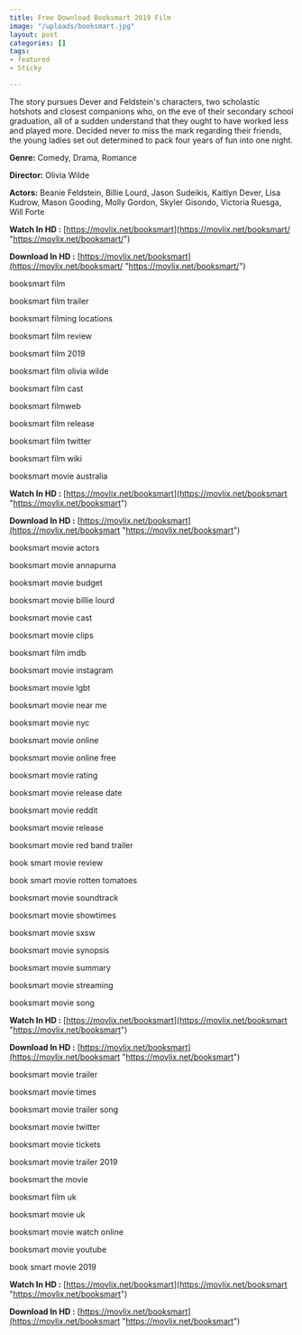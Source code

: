 ```yaml
---
title: Free Download Booksmart 2019 Film
image: "/uploads/booksmart.jpg"
layout: post
categories: []
tags:
- featured
- Sticky

---
```

The story pursues Dever and Feldstein's characters, two scholastic hotshots and closest companions who, on the eve of their secondary school graduation, all of a sudden understand that they ought to have worked less and played more. Decided never to miss the mark regarding their friends, the young ladies set out determined to pack four years of fun into one night.

**Genre:** Comedy, Drama, Romance

**Director:** Olivia Wilde

**Actors:** Beanie Feldstein, Billie Lourd, Jason Sudeikis, Kaitlyn Dever, Lisa Kudrow, Mason Gooding, Molly Gordon, Skyler Gisondo, Victoria Ruesga, Will Forte

**Watch In HD :** [https://movlix.net/booksmart](https://movlix.net/booksmart/ "https://movlix.net/booksmart/")

**Download In HD :** [https://movlix.net/booksmart](https://movlix.net/booksmart/ "https://movlix.net/booksmart/")

booksmart film

booksmart film trailer

booksmart filming locations

booksmart film review

booksmart film 2019

booksmart film olivia wilde

booksmart film cast

booksmart filmweb

booksmart film release

booksmart film twitter

booksmart film wiki

booksmart movie australia

**Watch In HD :** [https://movlix.net/booksmart](https://movlix.net/booksmart "https://movlix.net/booksmart")

**Download In HD :** [https://movlix.net/booksmart](https://movlix.net/booksmart "https://movlix.net/booksmart")

booksmart movie actors

booksmart movie annapurna

booksmart movie budget

booksmart movie billie lourd

booksmart movie cast

booksmart movie clips

booksmart film imdb

booksmart movie instagram

booksmart movie lgbt

booksmart movie near me

booksmart movie nyc

booksmart movie online

booksmart movie online free

booksmart movie rating

booksmart movie release date

booksmart movie reddit

booksmart movie release

booksmart movie red band trailer

book smart movie review

book smart movie rotten tomatoes

booksmart movie soundtrack

booksmart movie showtimes

booksmart movie sxsw

booksmart movie synopsis

booksmart movie summary

booksmart movie streaming

booksmart movie song

**Watch In HD :** [https://movlix.net/booksmart](https://movlix.net/booksmart "https://movlix.net/booksmart")

**Download In HD :** [https://movlix.net/booksmart](https://movlix.net/booksmart "https://movlix.net/booksmart")

booksmart movie trailer

booksmart movie times

booksmart movie trailer song

booksmart movie twitter

booksmart movie tickets

booksmart movie trailer 2019

booksmart the movie

booksmart film uk

booksmart movie uk

booksmart movie watch online

booksmart movie youtube

book smart movie 2019

**Watch In HD :** [https://movlix.net/booksmart](https://movlix.net/booksmart "https://movlix.net/booksmart")

**Download In HD :** [https://movlix.net/booksmart](https://movlix.net/booksmart "https://movlix.net/booksmart")